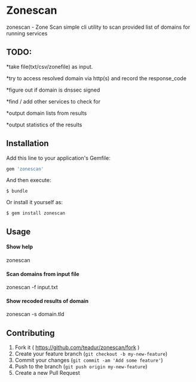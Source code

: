# Zonescan

zonescan - Zone Scan
simple cli utility to scan provided list of domains for running services

## TODO:
*take file(txt/csv/zonefile) as input.

*try to access resolved domain via http(s) and record the response_code

*figure out if domain is dnssec signed

*find / add other services to check for

*output domain lists from results

*output statistics of the results

## Installation

Add this line to your application's Gemfile:

```ruby
gem 'zonescan'
```

And then execute:

    $ bundle

Or install it yourself as:

    $ gem install zonescan

## Usage

#### Show help
zonescan
#### Scan domains from input file
zonescan -f input.txt
#### Show recoded results of domain
zonescan -s domain.tld


## Contributing

1. Fork it ( https://github.com/teadur/zonescan/fork )
2. Create your feature branch (`git checkout -b my-new-feature`)
3. Commit your changes (`git commit -am 'Add some feature'`)
4. Push to the branch (`git push origin my-new-feature`)
5. Create a new Pull Request
